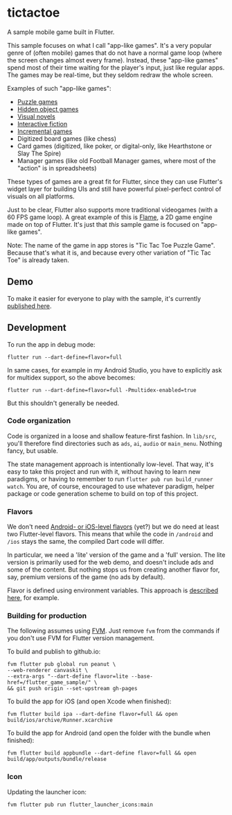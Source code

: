 # tictactoe

A sample mobile game built in Flutter.

This sample focuses on what I call "app-like games". It's a very popular genre of (often mobile)
games that do not have a normal game loop (where the screen changes almost every frame).
Instead, these "app-like games" spend most of their time waiting for the player's input, just like
regular apps. The games may be real-time, but they seldom redraw the whole screen.

Examples of such "app-like games":

- [Puzzle games](https://en.wikipedia.org/wiki/Puzzle_video_game)
- [Hidden object games](https://en.wikipedia.org/wiki/Hidden_object_game)
- [Visual novels](https://en.wikipedia.org/wiki/Visual_novel)
- [Interactive fiction](https://en.wikipedia.org/wiki/Interactive_fiction)
- [Incremental games](https://en.wikipedia.org/wiki/Incremental_game)
- Digitized board games (like chess)
- Card games (digitized, like poker, or digital-only, like Hearthstone or Slay The Spire)
- Manager games (like old Football Manager games, where most of the "action" is in spreadsheets)

These types of games are a great fit for Flutter, since they can use Flutter's widget layer for
building UIs and still have powerful pixel-perfect control of visuals on all platforms.

Just to be clear, Flutter also supports more traditional videogames (with a 60 FPS game loop).
A great example of this is [Flame][], a 2D game engine made on top of Flutter.
It's just that *this* sample game is focused on "app-like games".

[Flame]: https://flame-engine.org/

Note: The name of the game in app stores is "Tic Tac Toe Puzzle Game". Because that's what it is,
and because every other variation of "Tic Tac Toe" is already taken.

## Demo

To make it easier for everyone to play with the sample, it's currently
[published here][].

[published here]: https://filiph.github.io/flutter_game_sample/mobile.html


## Development

To run the app in debug mode:

    flutter run --dart-define=flavor=full

In same cases, for example in my Android Studio, you have to explicitly ask
for multidex support, so the above becomes:

    flutter run --dart-define=flavor=full -Pmultidex-enabled=true

But this shouldn't generally be needed.

### Code organization

Code is organized in a loose and shallow feature-first fashion.
In `lib/src`, you'll therefore find directories such as `ads`, `ai`, `audio`
or `main_menu`. Nothing fancy, but usable.

The state management approach is intentionally low-level. That way, it's easy to
take this project and run with it, without having to learn new paradigms, or having
to remember to run `flutter pub run build_runner watch`. You are,
of course, encouraged to use whatever paradigm, helper package or code generation
scheme to build on top of this project.


### Flavors

We don't need [Android- or iOS-level flavors][] (yet?) but we do need at least two
Flutter-level flavors. This means that while the code in `/android` and `/ios`
stays the same, the compiled Dart code will differ.

[Android- or iOS-level flavors]: https://docs.flutter.dev/deployment/flavors

In particular, we need a 'lite' version of the game and a 'full' version.
The lite version is primarily used for the web demo, and doesn't include ads
and some of the content. But nothing stops us from creating another flavor
for, say, premium versions of the game (no ads by default).

Flavor is defined using environment variables. This approach is
[described here](https://itnext.io/flutter-1-17-no-more-flavors-no-more-ios-schemas-command-argument-that-solves-everything-8b145ed4285d),
for example.


### Building for production

The following assumes using [FVM][]. Just remove `fvm` from the commands if you
don't use FVM for Flutter version management.

[FVM]: https://fvm.app/

To build and publish to github.io:

    fvm flutter pub global run peanut \
    --web-renderer canvaskit \
    --extra-args "--dart-define flavor=lite --base-href=/flutter_game_sample/" \
    && git push origin --set-upstream gh-pages

To build the app for iOS (and open Xcode when finished):

    fvm flutter build ipa --dart-define flavor=full && open build/ios/archive/Runner.xcarchive

To build the app for Android (and open the folder with the bundle when finished):

    fvm flutter build appbundle --dart-define flavor=full && open build/app/outputs/bundle/release


### Icon

Updating the launcher icon:

    fvm flutter pub run flutter_launcher_icons:main
